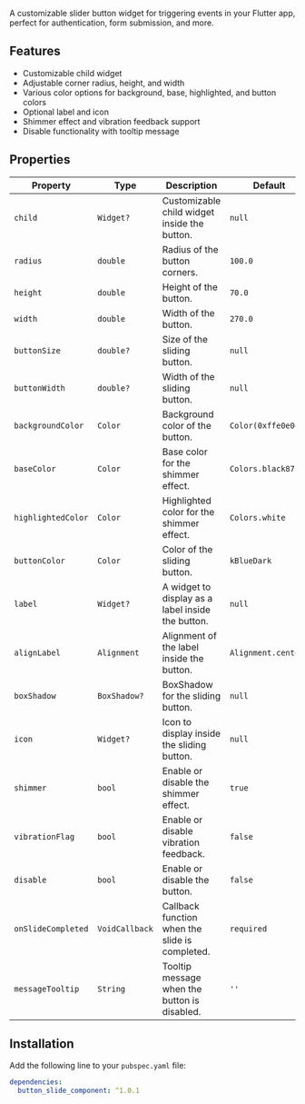 A customizable slider button widget for triggering events in your Flutter app, perfect for authentication, form submission, and more.

## Features

- Customizable child widget
- Adjustable corner radius, height, and width
- Various color options for background, base, highlighted, and button colors
- Optional label and icon
- Shimmer effect and vibration feedback support
- Disable functionality with tooltip message

## Properties

| Property           | Type           | Description                                                            | Default                |
|--------------------|----------------|------------------------------------------------------------------------|------------------------|
| `child`            | `Widget?`      | Customizable child widget inside the button.                           | `null`                 |
| `radius`           | `double`       | Radius of the button corners.                                          | `100.0`                |
| `height`           | `double`       | Height of the button.                                                  | `70.0`                 |
| `width`            | `double`       | Width of the button.                                                   | `270.0`                |
| `buttonSize`       | `double?`      | Size of the sliding button.                                            | `null`                 |
| `buttonWidth`      | `double?`      | Width of the sliding button.                                           | `null`                 |
| `backgroundColor`  | `Color`        | Background color of the button.                                        | `Color(0xffe0e0e0)`    |
| `baseColor`        | `Color`        | Base color for the shimmer effect.                                     | `Colors.black87`       |
| `highlightedColor` | `Color`        | Highlighted color for the shimmer effect.                              | `Colors.white`         |
| `buttonColor`      | `Color`        | Color of the sliding button.                                           | `kBlueDark`            |
| `label`            | `Widget?`      | A widget to display as a label inside the button.                      | `null`                 |
| `alignLabel`       | `Alignment`    | Alignment of the label inside the button.                              | `Alignment.center`     |
| `boxShadow`        | `BoxShadow?`   | BoxShadow for the sliding button.                                      | `null`                 |
| `icon`             | `Widget?`      | Icon to display inside the sliding button.                             | `null`                 |
| `shimmer`          | `bool`         | Enable or disable the shimmer effect.                                  | `true`                 |
| `vibrationFlag`    | `bool`         | Enable or disable vibration feedback.                                  | `false`                |
| `disable`          | `bool`         | Enable or disable the button.                                          | `false`                |
| `onSlideCompleted` | `VoidCallback` | Callback function when the slide is completed.                         | `required`             |
| `messageTooltip`   | `String`       | Tooltip message when the button is disabled.                           | `''`                   |

## Installation

Add the following line to your `pubspec.yaml` file:

```yaml
dependencies:
  button_slide_component: ^1.0.1    

